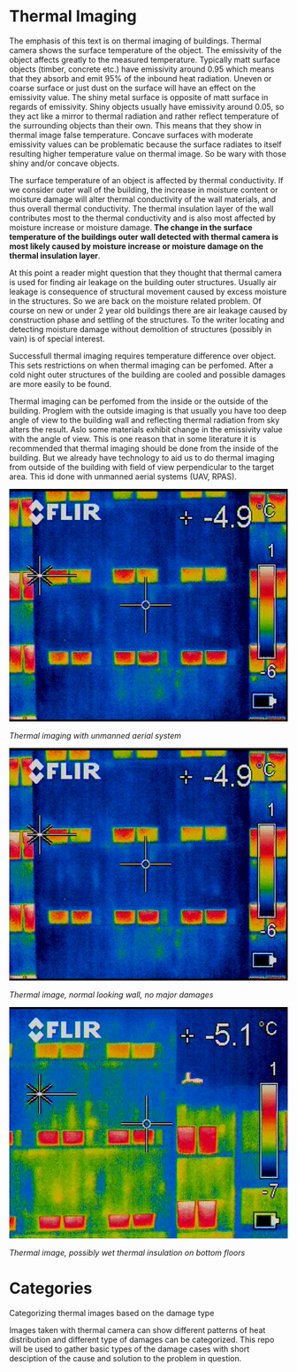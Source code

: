 # Thermal Imaging

The emphasis of this text is on thermal imaging of buildings. Thermal camera shows the surface temperature of the object. The emissivity of the object affects greatly to the measured temperature. Typically matt surface objects (timber, concrete etc.) have emissivity around 0.95 which means that they absorb and emit 95% of the inbound heat radiation.  Uneven or coarse surface or just dust on the surface will have an effect on the emissivity value. The shiny metal surface is opposite of matt surface in regards of emissivity. Shiny objects usually have emissivity around 0.05, so they act like a mirror to thermal radiation and rather reflect temperature of the surrounding objects than their own. This means that they show in thermal image false temperature. Concave surfaces with moderate emissivity values can be problematic because the surface radiates to itself resulting higher temperature value on thermal image. So be wary with those shiny and/or concave objects.

The surface temperature of an object is affected by thermal conductivity. If we consider outer wall of the building, the increase in moisture content or moisture damage will alter thermal conductivity of the wall materials, and thus overall thermal conductivity. The thermal insulation layer of the wall contributes most to the thermal conductivity and is also most affected by moisture increase or moisture damage. **The change in the surface temperature of the buildings outer wall detected with thermal camera is most likely caused by moisture increase or moisture damage on the thermal insulation layer**.

At this point a reader might question that they thought that thermal camera is used for finding air leakage on the building outer structures. Usually air leakage is consequence of structural movement caused by excess moisture in the structures. So we are back on the moisture related problem. Of course on new or under 2 year old buildings there are air leakage caused by construction phase and settling of the structures. To the writer locating and detecting moisture damage without demolition of structures (possibly in vain) is of special interest.

Successfull thermal imaging requires temperature difference over object. This sets restrictions on when thermal imaging can be perfomed. After a cold night outer structures of the building are cooled and possible damages are more easily to be found.

Thermal imaging can be perfomed from the inside or the outside of the building. Proglem with the outside imaging is that usually you have too deep angle of view to the building wall and reflecting thermal radiation from sky alters the result. Aslo some materials exhibit change in the emissivity value with the angle of view. This is one reason that in some literature it is recommended that thermal imaging should be done from the inside of the building. But we already have technology to aid us to do thermal imaging from outside of the building with field of view perpendicular to the target area. This id done with unmanned aerial systems (UAV, RPAS).

![Thermal imaging with unmanned aerial system](vlcsnap-2016-01-27-12h50m23s985.png "Thermal imaging with unmanned aerial system")

*Thermal imaging with unmanned aerial system*

![Thermal image, normal looking wall, no major damages](vlcsnap-2016-01-27-12h50m23s985.png "Thermal image, normal looking wall, no major damages")

*Thermal image, normal looking wall, no major damages*

![Possibly wet thermal insulation on bottom floors](vlcsnap-2016-01-31-18h10m02s069.png "Possibly wet thermal insulation on bottom floors")

*Thermal image, possibly wet thermal insulation on bottom floors*

# Categories

Categorizing thermal images based on the damage type

Images taken with thermal camera can show different patterns of heat distribution and different type of damages can be categorized. This repo will be used to gather basic types of the damage cases with short desciption of the cause and solution to the problem in question.

